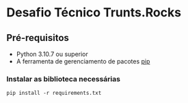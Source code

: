 # Desafio Técnico Trunts.Rocks
## Pré-requisitos
- Python 3.10.7 ou superior
- A ferramenta de gerenciamento de pacotes <a href="https://pypi.python.org/pypi/pip" target="_blank">pip</a>

### Instalar as biblioteca necessárias
<pre><code>pip install -r requirements.txt</code></pre>